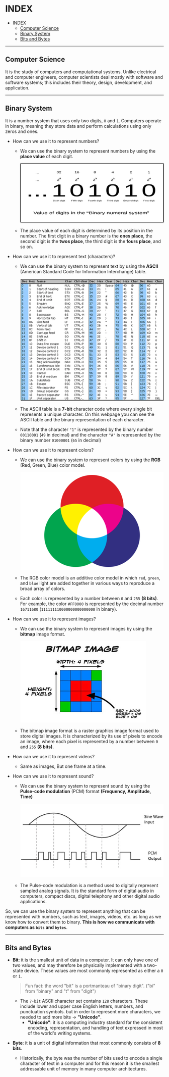 # INDEX

- [INDEX](#index)
  - [Computer Science](#computer-science)
  - [Binary System](#binary-system)
  - [Bits and Bytes](#bits-and-bytes)

---

## Computer Science

It is the study of computers and computational systems. Unlike electrical and computer engineers, computer scientists deal mostly with software and software systems; this includes their theory, design, development, and application.

---

## Binary System

It is a number system that uses only two digits, `0` and `1`. Computers operate in binary, meaning they store data and perform calculations using only zeros and ones.

- How can we use it to represent numbers?

  - We can use the binary system to represent numbers by using the **place value** of each digit.

    ![Binary System](./img/binary-1.jpeg)

  - The place value of each digit is determined by its position in the number. The first digit in a binary number is the **ones place**, the second digit is the **twos place**, the third digit is the **fours place**, and so on.

- How can we use it to represent text (characters)?

  - We can use the binary system to represent text by using the **ASCII** (American Standard Code for Information Interchange) table.

    ![ASCII Table](./img/ascii-table.webp)

  - The ASCII table is a **7-bit** character code where every single bit represents a unique character. On this webpage you can see the ASCII table and the binary representation of each character.
  - Note that the character `"1"` is represented by the binary number `00110001` (`49` in decimal) and the character `"A"` is represented by the binary number `01000001` (`65` in decimal)

- How can we use it to represent colors?

  - We can use the binary system to represent colors by using the **RGB** (Red, Green, Blue) color model.

    ![RGB Color Model](./img/rgb-color-model.webp)

  - The RGB color model is an additive color model in which `red`, `green`, and `blue` light are added together in various ways to reproduce a broad array of colors.
  - Each color is represented by a number between `0` and `255` **(8 bits)**. For example, the color `#FF0000` is represented by the decimal number `16711680` (`111111110000000000000000` in binary).

- How can we use it to represent images?

  - We can use the binary system to represent images by using the **bitmap** image format.

    ![Bitmap Image Format](./img/bitmap-image-format.jpeg)

  - The bitmap image format is a raster graphics image format used to store digital images. It is characterized by its use of pixels to encode an image, where each pixel is represented by a number between `0` and `255` **(8 bits)**.

- How can we use it to represent videos?

  - Same as images, But one frame at a time.

- How can we use it to represent sound?

  - We can use the binary system to represent sound by using the **Pulse-code modulation** (PCM) format **(Frequency, Amplitude, Time)**

    ![Pulse-code modulation](./img/pulse-code-modulation.jpeg)

  - The Pulse-code modulation is a method used to digitally represent sampled analog signals. It is the standard form of digital audio in computers, compact discs, digital telephony and other digital audio applications.

So, we can use the binary system to represent anything that can be represented with numbers, such as text, images, videos, etc. as long as we know how to convert them to binary. **This is how we communicate with computers as `bits` and `bytes`**.

---

## Bits and Bytes

- **Bit**: it is the smallest unit of data in a computer. It can only have one of two values, and may therefore be physically implemented with a two-state device. These values are most commonly represented as either a `0` or `1`.

  > Fun fact: the word "bit" is a portmanteau of "binary digit". ("bi" from "binary" and "t" from "digit")

  - The `7-bit` ASCII character set contains `128` characters. These include lower and upper case English letters, numbers, and punctuation symbols. but in order to represent more characters, we needed to add more bits -> **"Unicode"**.
    - **"Unicode"**: it is a computing industry standard for the consistent encoding, representation, and handling of text expressed in most of the world's writing systems.

- **Byte**: it is a unit of digital information that most commonly consists of **8 bits**.
  - Historically, the byte was the number of bits used to encode a single character of text in a computer and for this reason it is the smallest addressable unit of memory in many computer architectures.

